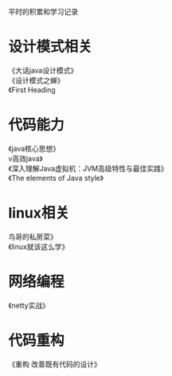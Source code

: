 平时的积累和学习记录   

# 设计模式相关   
《大话java设计模式》   
《设计模式之蝉》     
《First Heading   

# 代码能力
《java核心思想》   
v高效java》   
《深入理解Java虚拟机：JVM高级特性与最佳实践》  
《The elements of Java style》    


# linux相关   
鸟哥的私房菜》  
《linux就该这么学》      

# 网络编程      
《netty实战》       


# 代码重构     
《重构 改善既有代码的设计》     